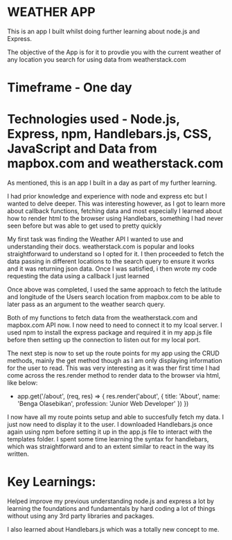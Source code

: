 # WEATHER APP

This is an app I built whilst doing further learning about node.js and Express.

The objective of the App is for it to provdie you with the current weather of any location you search for using data from weatherstack.com

# Timeframe - One day

# Technologies used - Node.js, Express, npm, Handlebars.js, CSS, JavaScript and Data from mapbox.com and weatherstack.com

As mentioned, this is an app I built in a day as part of my further learning.

I had prior knowledge and experience with node and express etc but I wanted to delve deeper. This was interesting however, as I got to learn more about callback functions, fetching data and most especially I learned about how to render html to the browser using Handlebars, something I had never seen before but was able to get used to pretty quickly

My first task was finding the Weather API I wanted to use and understanding their docs. weatherstack.com is popular and looks straightforward to understand so I opted for it.
I then proceeded to fetch the data passing in different locations to the search query to ensure it works and it was returning json data.  Once I was satisfied, i then wrote my code requesting the data using a callback I just learned

Once above was completed, I used the same approach to fetch the latitude and longitude of the Users search location from mapbox.com to be able to later pass as an argument to the weather search query.

Both of my functions to fetch data from the weatherstack.com and mapbox.com API now. I now need to need to connect it to my lcoal server. I used npm to install the express package and required it in my app.js file before then setting up the connection to listen out for my local port.

The next step is now to set up the route points for my app using the CRUD methods, mainly the get method though as I am only displaying information for the user to read. This was very interesting as it was ther first time I had come across the res.render method to render data to the browser via html, like below:

* app.get('/about', (req, res) => {
  res.render('about', {
    title: 'About',
    name: 'Benga Olasebikan', 
    profession: 'Junior Web Developer'
  })
})

I now have all my route points setup and able to succesfully fetch my data. I just now need to display it to the user. I downloaded Handlebars.js once again using npm before setting it up in the app.js file to interact with the templates folder. I spent some time learning the syntax for handlebars, which was straightforward and to an extent similar to react in the way its written. 

# Key Learnings:

Helped improve my previous understanding node.js and express a lot by learning the foundations and fundamentals by hard coding a lot of things without using any 3rd party libraries and packages.

I also learned about Handlebars.js which was a totally new concept to me.




